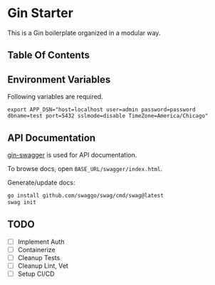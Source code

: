 # Gin Starter 

This is a Gin boilerplate organized in a modular way.

## Table Of Contents

## Environment Variables

Following variables are required.

```
export APP_DSN="host=localhost user=admin password=password dbname=test port=5432 sslmode=disable TimeZone=America/Chicago"
```

## API Documentation

[gin-swagger](https://github.com/swaggo/gin-swagger) is used for API documentation.

To browse docs, open `BASE_URL/swagger/index.html`.

Generate/update docs:

```bash
go install github.com/swaggo/swag/cmd/swag@latest
swag init
```

## TODO

- [ ] Implement Auth
- [ ] Containerize
- [ ] Cleanup Tests
- [ ] Cleanup Lint, Vet
- [ ] Setup CI/CD
